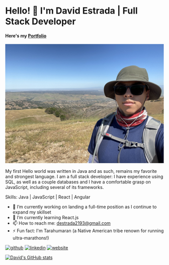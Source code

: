 # Hello! 👋  I'm David Estrada | Full Stack Developer
#### Here's my [Portfolio](https://dave-estrada.com/)

![Paddling](/images/hiking.jpeg)

My first Hello world was written in Java and as such, remains my favorite and strongest language. I am a full stack developer: I have experience using SQL, as well as a couple databases and I have a comfortable grasp on JavaScript, including several of its frameworks.

Skills: Java | JavaScript | React | Angular

- 🔭 I’m currently working on landing a full-time position as I continue to expand my skillset
- 🌱 I’m currently learning React.js 
- 📫 How to reach me: destrada2193@gmail.com 
- ⚡ Fun fact: I'm Tarahumaran (a Native American tribe renown for running ultra-marathons!) 

[<img src='https://cdn.jsdelivr.net/npm/simple-icons@3.0.1/icons/github.svg' alt='github' height='40'>](https://github.com/David-EstradaSD) [<img src='https://cdn.jsdelivr.net/npm/simple-icons@3.0.1/icons/linkedin.svg' alt='linkedin' height='40'>](https://www.linkedin.com/in/https://www.linkedin.com/in/dave-estrada//)  [<img src='https://cdn.jsdelivr.net/npm/simple-icons@3.0.1/icons/icloud.svg' alt='website' height='40'>](https://dave-estrada.com/)  

[![David's GitHub stats](https://github-readme-stats.vercel.app/api?username=David-EstradaSD&theme=tokyonight&show_icons=true)](https://github.com/David-EstradaSD/github-readme-stats)
